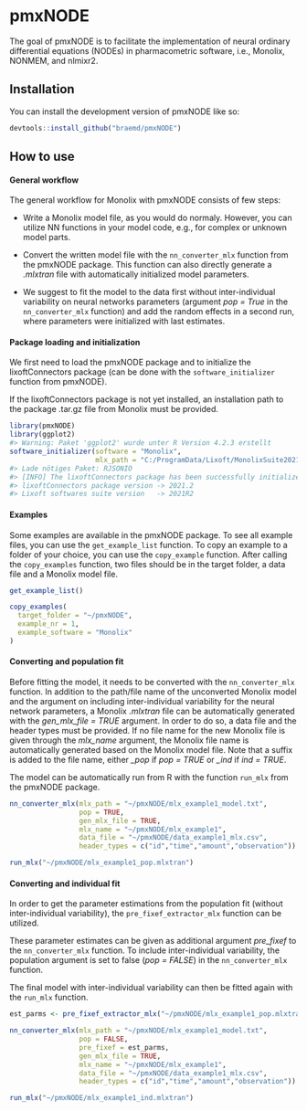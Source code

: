 
<!-- README.md is generated from README.Rmd. Please edit that file -->

# pmxNODE

<!-- badges: start -->
<!-- badges: end -->

The goal of pmxNODE is to facilitate the implementation of neural
ordinary differential equations (NODEs) in pharmacometric software,
i.e., Monolix, NONMEM, and nlmixr2.

## Installation

You can install the development version of pmxNODE like so:

``` r
devtools::install_github("braemd/pmxNODE")
```

## How to use

#### General workflow

The general workflow for Monolix with pmxNODE consists of few steps:

-   Write a Monolix model file, as you would do normaly. However, you
    can utilize NN functions in your model code, e.g., for complex or
    unknown model parts.

-   Convert the written model file with the `nn_converter_mlx` function
    from the pmxNODE package. This function can also directly generate a
    *.mlxtran* file with automatically initialized model parameters.

-   We suggest to fit the model to the data first without
    inter-individual variability on neural networks parameters (argument
    *pop = True* in the `nn_converter_mlx` function) and add the random
    effects in a second run, where parameters were initialized with last
    estimates.

#### Package loading and initialization

We first need to load the pmxNODE package and to initialize the
lixoftConnectors package (can be done with the `software_initializer`
function from pmxNODE).

If the lixoftConnectors package is not yet installed, an installation
path to the package .tar.gz file from Monolix must be provided.

``` r
library(pmxNODE)
library(ggplot2)
#> Warning: Paket 'ggplot2' wurde unter R Version 4.2.3 erstellt
software_initializer(software = "Monolix",
                     mlx_path = "C:/ProgramData/Lixoft/MonolixSuite2021R2")
#> Lade nötiges Paket: RJSONIO
#> [INFO] The lixoftConnectors package has been successfully initialized:
#> lixoftConnectors package version -> 2021.2
#> Lixoft softwares suite version   -> 2021R2
```

#### Examples

Some examples are available in the pmxNODE package. To see all example
files, you can use the `get_example_list` function. To copy an example
to a folder of your choice, you can use the `copy_example` function.
After calling the `copy_examples` function, two files should be in the
target folder, a data file and a Monolix model file.

``` r
get_example_list()

copy_examples(
  target_folder = "~/pmxNODE",
  example_nr = 1,
  example_software = "Monolix"
)
```

#### Converting and population fit

Before fitting the model, it needs to be converted with the
`nn_converter_mlx` function. In addition to the path/file name of the
unconverted Monolix model and the argument on including inter-individual
variability for the neural network parameters, a Monolix *.mlxtran* file
can be automatically generated with the *gen_mlx_file = TRUE* argument.
In order to do so, a data file and the header types must be provided. If
no file name for the new Monolix file is given through the *mlx_name*
argument, the Monolix file name is automatically generated based on the
Monolix model file. Note that a suffix is added to the file name, either
*\_pop* if *pop = TRUE* or *\_ind* if *ind = TRUE*.

The model can be automatically run from R with the function `run_mlx`
from the pmxNODE package.

``` r
nn_converter_mlx(mlx_path = "~/pmxNODE/mlx_example1_model.txt",
                 pop = TRUE,
                 gen_mlx_file = TRUE,
                 mlx_name = "~/pmxNODE/mlx_example1",
                 data_file = "~/pmxNODE/data_example1_mlx.csv",
                 header_types = c("id","time","amount","observation"))

run_mlx("~/pmxNODE/mlx_example1_pop.mlxtran")
```

#### Converting and individual fit

In order to get the parameter estimations from the population fit
(without inter-individual variability), the `pre_fixef_extractor_mlx`
function can be utilized.

These parameter estimates can be given as additional argument
*pre_fixef* to the `nn_converter_mlx` function. To include
inter-individual variability, the population argument is set to false
(*pop = FALSE*) in the `nn_converter_mlx` function.

The final model with inter-individual variability can then be fitted
again with the `run_mlx` function.

``` r
est_parms <- pre_fixef_extractor_mlx("~/pmxNODE/mlx_example1_pop.mlxtran")

nn_converter_mlx(mlx_path = "~/pmxNODE/mlx_example1_model.txt",
                 pop = FALSE,
                 pre_fixef = est_parms,
                 gen_mlx_file = TRUE,
                 mlx_name = "~/pmxNODE/mlx_example1",
                 data_file = "~/pmxNODE/data_example1_mlx.csv",
                 header_types = c("id","time","amount","observation"))

run_mlx("~/pmxNODE/mlx_example1_ind.mlxtran")
```
